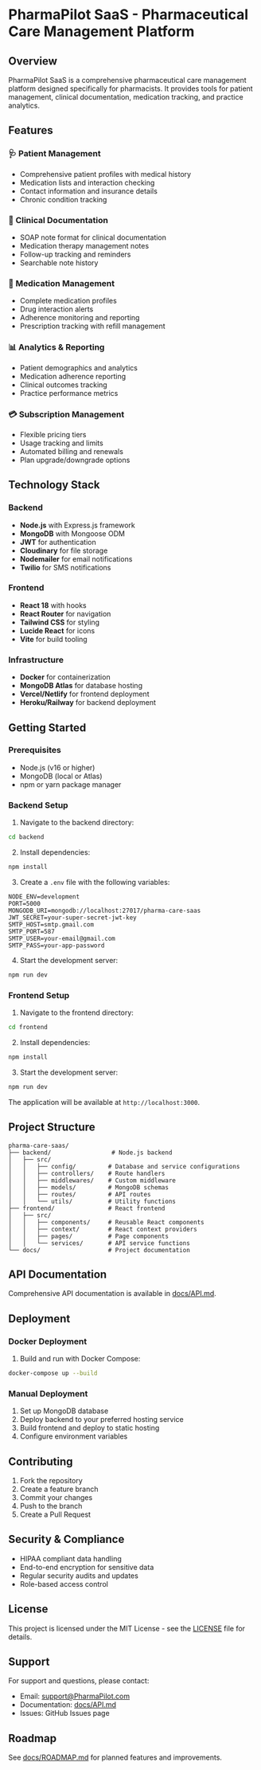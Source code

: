 # PharmaPilot SaaS - Pharmaceutical Care Management Platform

## Overview
PharmaPilot SaaS is a comprehensive pharmaceutical care management platform designed specifically for pharmacists. It provides tools for patient management, clinical documentation, medication tracking, and practice analytics.

## Features

### 🩺 Patient Management
- Comprehensive patient profiles with medical history
- Medication lists and interaction checking
- Contact information and insurance details
- Chronic condition tracking

### 📝 Clinical Documentation
- SOAP note format for clinical documentation
- Medication therapy management notes
- Follow-up tracking and reminders
- Searchable note history

### 💊 Medication Management
- Complete medication profiles
- Drug interaction alerts
- Adherence monitoring and reporting
- Prescription tracking with refill management

### 📊 Analytics & Reporting
- Patient demographics and analytics
- Medication adherence reporting
- Clinical outcomes tracking
- Practice performance metrics

### 💳 Subscription Management
- Flexible pricing tiers
- Usage tracking and limits
- Automated billing and renewals
- Plan upgrade/downgrade options

## Technology Stack

### Backend
- **Node.js** with Express.js framework
- **MongoDB** with Mongoose ODM
- **JWT** for authentication
- **Cloudinary** for file storage
- **Nodemailer** for email notifications
- **Twilio** for SMS notifications

### Frontend
- **React 18** with hooks
- **React Router** for navigation
- **Tailwind CSS** for styling
- **Lucide React** for icons
- **Vite** for build tooling

### Infrastructure
- **Docker** for containerization
- **MongoDB Atlas** for database hosting
- **Vercel/Netlify** for frontend deployment
- **Heroku/Railway** for backend deployment

## Getting Started

### Prerequisites
- Node.js (v16 or higher)
- MongoDB (local or Atlas)
- npm or yarn package manager

### Backend Setup

1. Navigate to the backend directory:
```bash
cd backend
```

2. Install dependencies:
```bash
npm install
```

3. Create a `.env` file with the following variables:
```env
NODE_ENV=development
PORT=5000
MONGODB_URI=mongodb://localhost:27017/pharma-care-saas
JWT_SECRET=your-super-secret-jwt-key
SMTP_HOST=smtp.gmail.com
SMTP_PORT=587
SMTP_USER=your-email@gmail.com
SMTP_PASS=your-app-password
```

4. Start the development server:
```bash
npm run dev
```

### Frontend Setup

1. Navigate to the frontend directory:
```bash
cd frontend
```

2. Install dependencies:
```bash
npm install
```

3. Start the development server:
```bash
npm run dev
```

The application will be available at `http://localhost:3000`.

## Project Structure

```
pharma-care-saas/
├── backend/                 # Node.js backend
│   ├── src/
│   │   ├── config/         # Database and service configurations
│   │   ├── controllers/    # Route handlers
│   │   ├── middlewares/    # Custom middleware
│   │   ├── models/         # MongoDB schemas
│   │   ├── routes/         # API routes
│   │   └── utils/          # Utility functions
├── frontend/               # React frontend
│   ├── src/
│   │   ├── components/     # Reusable React components
│   │   ├── context/        # React context providers
│   │   ├── pages/          # Page components
│   │   └── services/       # API service functions
└── docs/                   # Project documentation
```

## API Documentation
Comprehensive API documentation is available in [docs/API.md](docs/API.md).

## Deployment

### Docker Deployment
1. Build and run with Docker Compose:
```bash
docker-compose up --build
```

### Manual Deployment
1. Set up MongoDB database
2. Deploy backend to your preferred hosting service
3. Build frontend and deploy to static hosting
4. Configure environment variables

## Contributing
1. Fork the repository
2. Create a feature branch
3. Commit your changes
4. Push to the branch
5. Create a Pull Request

## Security & Compliance
- HIPAA compliant data handling
- End-to-end encryption for sensitive data
- Regular security audits and updates
- Role-based access control

## License
This project is licensed under the MIT License - see the [LICENSE](LICENSE) file for details.

## Support
For support and questions, please contact:
- Email: support@PharmaPilot.com
- Documentation: [docs/API.md](docs/API.md)
- Issues: GitHub Issues page

## Roadmap
See [docs/ROADMAP.md](docs/ROADMAP.md) for planned features and improvements.